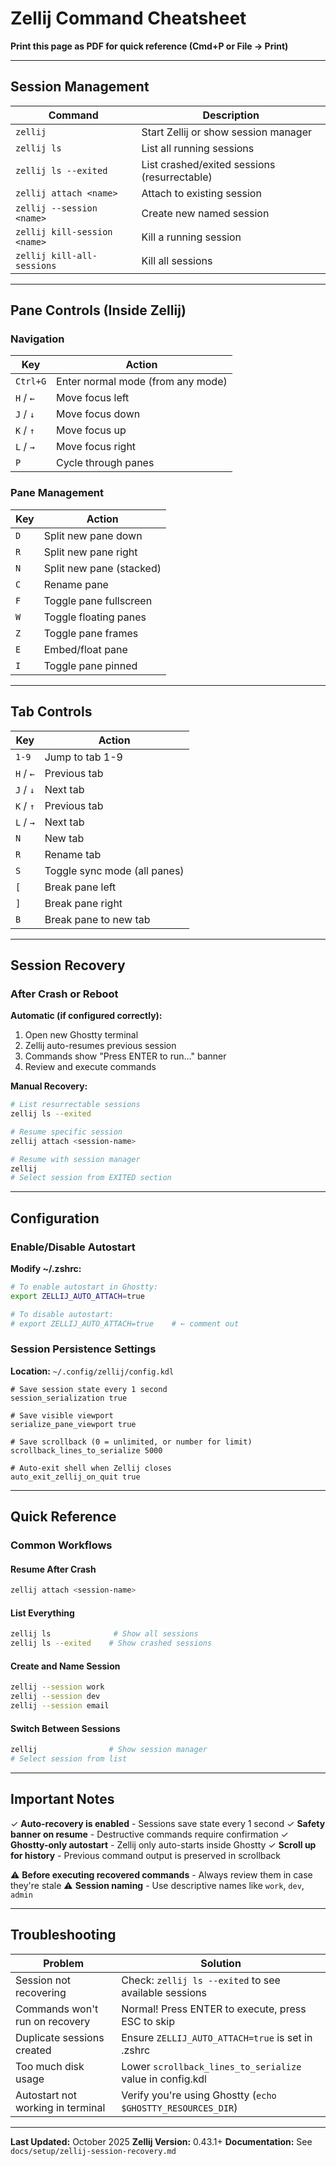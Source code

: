 # Zellij Command Cheatsheet

**Print this page as PDF for quick reference (Cmd+P or File → Print)**

---

## Session Management

| Command | Description |
|---------|-------------|
| `zellij` | Start Zellij or show session manager |
| `zellij ls` | List all running sessions |
| `zellij ls --exited` | List crashed/exited sessions (resurrectable) |
| `zellij attach <name>` | Attach to existing session |
| `zellij --session <name>` | Create new named session |
| `zellij kill-session <name>` | Kill a running session |
| `zellij kill-all-sessions` | Kill all sessions |

---

## Pane Controls (Inside Zellij)

### Navigation
| Key | Action |
|-----|--------|
| `Ctrl+G` | Enter normal mode (from any mode) |
| `H` / `←` | Move focus left |
| `J` / `↓` | Move focus down |
| `K` / `↑` | Move focus up |
| `L` / `→` | Move focus right |
| `P` | Cycle through panes |

### Pane Management
| Key | Action |
|-----|--------|
| `D` | Split new pane down |
| `R` | Split new pane right |
| `N` | Split new pane (stacked) |
| `C` | Rename pane |
| `F` | Toggle pane fullscreen |
| `W` | Toggle floating panes |
| `Z` | Toggle pane frames |
| `E` | Embed/float pane |
| `I` | Toggle pane pinned |

---

## Tab Controls

| Key | Action |
|-----|--------|
| `1-9` | Jump to tab 1-9 |
| `H` / `←` | Previous tab |
| `J` / `↓` | Next tab |
| `K` / `↑` | Previous tab |
| `L` / `→` | Next tab |
| `N` | New tab |
| `R` | Rename tab |
| `S` | Toggle sync mode (all panes) |
| `[` | Break pane left |
| `]` | Break pane right |
| `B` | Break pane to new tab |

---

## Session Recovery

### After Crash or Reboot

**Automatic (if configured correctly):**
1. Open new Ghostty terminal
2. Zellij auto-resumes previous session
3. Commands show "Press ENTER to run..." banner
4. Review and execute commands

**Manual Recovery:**
```bash
# List resurrectable sessions
zellij ls --exited

# Resume specific session
zellij attach <session-name>

# Resume with session manager
zellij
# Select session from EXITED section
```

---

## Configuration

### Enable/Disable Autostart

**Modify ~/.zshrc:**
```zsh
# To enable autostart in Ghostty:
export ZELLIJ_AUTO_ATTACH=true

# To disable autostart:
# export ZELLIJ_AUTO_ATTACH=true    # ← comment out
```

### Session Persistence Settings

**Location:** `~/.config/zellij/config.kdl`

```kdl
# Save session state every 1 second
session_serialization true

# Save visible viewport
serialize_pane_viewport true

# Save scrollback (0 = unlimited, or number for limit)
scrollback_lines_to_serialize 5000

# Auto-exit shell when Zellij closes
auto_exit_zellij_on_quit true
```

---

## Quick Reference

### Common Workflows

#### Resume After Crash
```bash
zellij attach <session-name>
```

#### List Everything
```bash
zellij ls              # Show all sessions
zellij ls --exited    # Show crashed sessions
```

#### Create and Name Session
```bash
zellij --session work
zellij --session dev
zellij --session email
```

#### Switch Between Sessions
```bash
zellij                # Show session manager
# Select session from list
```

---

## Important Notes

✓ **Auto-recovery is enabled** - Sessions save state every 1 second
✓ **Safety banner on resume** - Destructive commands require confirmation
✓ **Ghostty-only autostart** - Zellij only auto-starts inside Ghostty
✓ **Scroll up for history** - Previous command output is preserved in scrollback

⚠️ **Before executing recovered commands** - Always review them in case they're stale
⚠️ **Session naming** - Use descriptive names like `work`, `dev`, `admin`

---

## Troubleshooting

| Problem | Solution |
|---------|----------|
| Session not recovering | Check: `zellij ls --exited` to see available sessions |
| Commands won't run on recovery | Normal! Press ENTER to execute, press ESC to skip |
| Duplicate sessions created | Ensure `ZELLIJ_AUTO_ATTACH=true` is set in .zshrc |
| Too much disk usage | Lower `scrollback_lines_to_serialize` value in config.kdl |
| Autostart not working in terminal | Verify you're using Ghostty (`echo $GHOSTTY_RESOURCES_DIR`) |

---

**Last Updated:** October 2025
**Zellij Version:** 0.43.1+
**Documentation:** See `docs/setup/zellij-session-recovery.md`

